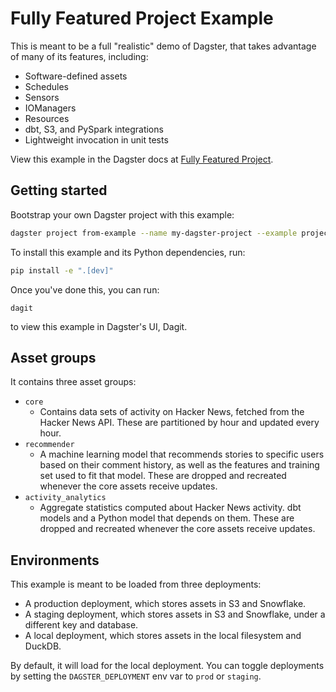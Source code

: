 # Fully Featured Project Example

This is meant to be a full "realistic" demo of Dagster, that takes advantage of many of its features, including:

- Software-defined assets
- Schedules
- Sensors
- IOManagers
- Resources
- dbt, S3, and PySpark integrations
- Lightweight invocation in unit tests

View this example in the Dagster docs at [Fully Featured Project](https://docs.dagster.io/guides/dagster/example_project).

## Getting started

Bootstrap your own Dagster project with this example:

```bash
dagster project from-example --name my-dagster-project --example project_fully_featured
```

To install this example and its Python dependencies, run:

```bash
pip install -e ".[dev]"
```

Once you've done this, you can run:

```
dagit
```

to view this example in Dagster's UI, Dagit.

## Asset groups

It contains three asset groups:

- `core`
  - Contains data sets of activity on Hacker News, fetched from the Hacker News API. These are partitioned by hour and updated every hour.
- `recommender`
  - A machine learning model that recommends stories to specific users based on their comment history, as well as the features and training set used to fit that model. These are dropped and recreated whenever the core assets receive updates.
- `activity_analytics`
  - Aggregate statistics computed about Hacker News activity. dbt models and a Python model that depends on them. These are dropped and recreated whenever the core assets receive updates.

## Environments

This example is meant to be loaded from three deployments:

- A production deployment, which stores assets in S3 and Snowflake.
- A staging deployment, which stores assets in S3 and Snowflake, under a different key and database.
- A local deployment, which stores assets in the local filesystem and DuckDB.

By default, it will load for the local deployment. You can toggle deployments by setting the `DAGSTER_DEPLOYMENT` env var to `prod` or `staging`.
